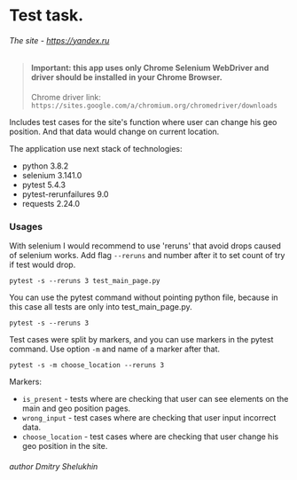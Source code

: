 # Test task.
###### The site - https://yandex.ru

> #### Important: this app uses only Chrome Selenium WebDriver and driver should be installed in your Chrome Browser. 
> Chrome driver link: `https://sites.google.com/a/chromium.org/chromedriver/downloads`

Includes test cases for the site's function where user can change his geo position. And that data would change on current location.

The application use next stack of technologies:
- python 3.8.2
- selenium 3.141.0
- pytest 5.4.3
- pytest-rerunfailures 9.0
- requests 2.24.0

### Usages

With selenium I would recommend to use 'reruns' that avoid drops caused of selenium works. Add flag `--reruns` and number after it to set count of try if test would drop.

    pytest -s --reruns 3 test_main_page.py
    
You can use the pytest command without pointing python file, because in this case all tests are only into test_main_page.py.

    pytest -s --reruns 3
    
Test cases were split by markers, and you can use markers in the pytest command. Use option `-m` and name of a marker after that.

    pytest -s -m choose_location --reruns 3
    
Markers:
- `is_present` - tests where are checking that user can see elements on the main and geo position pages.
- `wrong_input` - test cases where are checking that user input incorrect data.
- `choose_location` - test cases where are checking that user change his geo position in the site.


###### author Dmitry Shelukhin